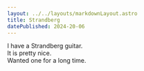 ```yaml
---
layout: ../../layouts/markdownLayout.astro
title: Strandberg
datePublished: 2024-20-06
---
```


I have a Strandberg guitar.  
It is pretty nice.  
Wanted one for a long time.  